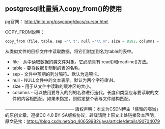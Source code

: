 ## postgresql批量插入copy_from()的使用

pg官网：   http://initd.org/psycopg/docs/cursor.html 



COPY_FROM说明：

```python
copy_from（file，table，sep ='\ t'，null ='\\ N'，size = 8192，columns = None ）
```

从类似文件的目标文件中读取数据，将它们附加到名为table的表中。

- file - 从中读取数据的类文件对象。它必须具有 read()和readline()方法。
- table - 要将数据复制到的表的名称。
- sep - 文件中预期的列分隔符。默认为选项卡。
- null - NULL文件中的文本表示。默认为两个字符串\N。
- size - 用于从文件中读取的缓冲区的大小。
- columns - 可以使用要导入的列的名称进行迭代。长度和类型应与要读取的文件的内容相匹配。如果未指定，则假定整个表与文件结构匹配。

————————————————
版权声明：本文为CSDN博主「儒雅的啷当」的原创文章，遵循CC 4.0 BY-SA版权协议，转载请附上原文出处链接及本声明。
原文链接：https://blog.csdn.net/qq_40659982/java/article/details/90704079